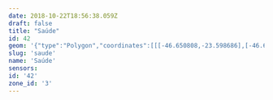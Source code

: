 ```yaml
---
date: 2018-10-22T18:56:38.059Z
draft: false
title: "Saúde"
id: 42
geom: '{"type":"Polygon","coordinates":[[[-46.650808,-23.598686],[-46.650937,-23.60227],[-46.651032,-23.6033],[-46.651337,-23.60593],[-46.651489,-23.606491],[-46.651685,-23.606926],[-46.652143,-23.607668],[-46.655425,-23.611093],[-46.655668,-23.611174],[-46.661506,-23.617369],[-46.66175,-23.61726],[-46.661917,-23.617501],[-46.656978,-23.619852],[-46.654983,-23.621092],[-46.655203,-23.621346],[-46.65292,-23.62519],[-46.652115,-23.627164],[-46.651645,-23.628075],[-46.650687,-23.629447],[-46.650463,-23.629582],[-46.648242,-23.630211],[-46.647753,-23.630238],[-46.647688,-23.630278],[-46.647646,-23.63048],[-46.647566,-23.63046],[-46.647601,-23.630199],[-46.646983,-23.630966],[-46.64675,-23.631652],[-46.646611,-23.631886],[-46.646436,-23.631934],[-46.645378,-23.630818],[-46.644778,-23.630968],[-46.644108,-23.630868],[-46.643273,-23.630406],[-46.64311,-23.630177],[-46.64264,-23.629856],[-46.642069,-23.62959],[-46.641545,-23.629438],[-46.640238,-23.62937],[-46.63528,-23.629887],[-46.634296,-23.629891],[-46.633172,-23.629816],[-46.629644,-23.629335],[-46.629215,-23.627064],[-46.62786,-23.622472],[-46.627732,-23.621432],[-46.627635,-23.619098],[-46.626801,-23.615262],[-46.626821,-23.614445],[-46.626959,-23.613704],[-46.627866,-23.610974],[-46.62794,-23.610262],[-46.627862,-23.609564],[-46.627558,-23.608666],[-46.626915,-23.6073],[-46.624572,-23.601839],[-46.623586,-23.599825],[-46.624317,-23.599738],[-46.629432,-23.599788],[-46.636459,-23.599688],[-46.642998,-23.599743],[-46.648198,-23.599255],[-46.650808,-23.598686]]]}'
slug: 'saude'
name: 'Saúde'
sensors:
id: '42'
zone_id: '3'
---
```

		